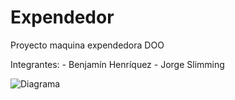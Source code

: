 # Expendedor
 Proyecto maquina expendedora DOO

 Integrantes: 
    - Benjamín Henríquez
    - Jorge Slimming

    
![Diagrama]([https://github.com/JorshSlimming/Expendedor/assets/167927868/073733c1-e6f1-4588-8bf0-7c7b252ca25d](https://raw.githubusercontent.com/JorshSlimming/Expendedor/main/Diagrama.png))

